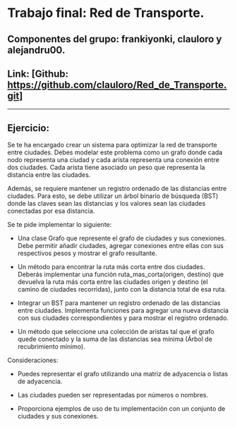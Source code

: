 # Trabajo final: Red de Transporte.
## Componentes del grupo: frankiyonki, clauloro y alejandru00.
## Link: [Github: https://github.com/clauloro/Red_de_Transporte.git]
----------------------------------
## Ejercicio:

Se te ha encargado crear un sistema para optimizar la red de transporte entre ciudades.
Debes modelar este problema como un grafo donde cada nodo representa una ciudad y
cada arista representa una conexión entre dos ciudades. Cada arista tiene asociado un
peso que representa la distancia entre las ciudades.

Además, se requiere mantener un registro ordenado de las distancias entre ciudades. Para
esto, se debe utilizar un árbol binario de búsqueda (BST) donde las claves sean las
distancias y los valores sean las ciudades conectadas por esa distancia.

Se te pide implementar lo siguiente:

- Una clase Grafo que represente el grafo de ciudades y sus conexiones. Debe
permitir añadir ciudades, agregar conexiones entre ellas con sus respectivos pesos y
mostrar el grafo resultante.

- Un método para encontrar la ruta más corta entre dos ciudades. Deberás
implementar una función ruta_mas_corta(origen, destino) que devuelva la ruta
más corta entre las ciudades origen y destino (el camino de ciudades recorridas),
junto con la distancia total de esa ruta.

- Integrar un BST para mantener un registro ordenado de las distancias entre
ciudades. Implementa funciones para agregar una nueva distancia con sus ciudades
correspondientes y para mostrar el registro ordenado.

- Un método que seleccione una colección de aristas tal que el grafo quede conectado
y la suma de las distancias sea mínima (Árbol de recubrimiento mínimo).

Consideraciones:

- Puedes representar el grafo utilizando una matriz de adyacencia o listas de
adyacencia.

- Las ciudades pueden ser representadas por números o nombres.

- Proporciona ejemplos de uso de tu implementación con un conjunto de ciudades y
sus conexiones.
